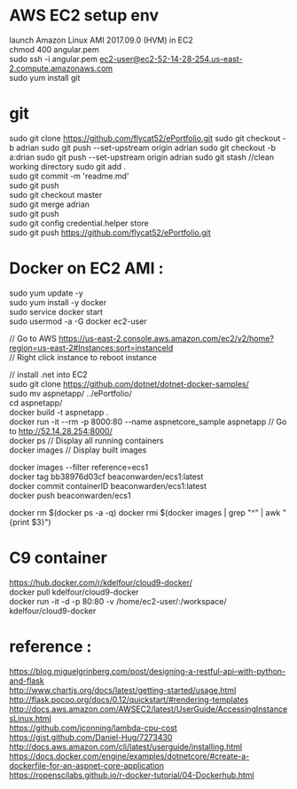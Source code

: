 # AWS EC2 setup env

launch Amazon Linux AMI 2017.09.0 (HVM) in EC2   
chmod 400 angular.pem  
sudo ssh -i angular.pem ec2-user@ec2-52-14-28-254.us-east-2.compute.amazonaws.com  
sudo yum install git 

# git

sudo git clone https://github.com/flycat52/ePortfolio.git
sudo git checkout -b adrian
sudo git push --set-upstream origin adrian
sudo git checkout -b a:drian
sudo git push --set-upstream origin adrian
sudo git stash //clean working directory
sudo git add .  
sudo git commit -m 'readme.md'  
sudo git push  
sudo git checkout master  
sudo git merge adrian  
sudo git push  
sudo git config credential.helper store  
sudo git push https://github.com/flycat52/ePortfolio.git  

# Docker on EC2 AMI :

sudo yum update -y  
sudo yum install -y docker  
sudo service docker start  
sudo usermod -a -G docker ec2-user  

// Go to AWS https://us-east-2.console.aws.amazon.com/ec2/v2/home?region=us-east-2#Instances:sort=instanceId  
// Right click instance to reboot instance  

// install .net into EC2  
sudo git clone https://github.com/dotnet/dotnet-docker-samples/  
sudo mv aspnetapp/ ../ePortfolio/  
cd aspnetapp/  
docker build -t aspnetapp .  
docker run -it --rm -p 8000:80 --name aspnetcore_sample aspnetapp   // Go to http://52.14.28.254:8000/  
docker ps // Display all running containers  
docker images // Display built images  

docker images --filter reference=ecs1  
docker tag bb38976d03cf beaconwarden/ecs1:latest  
docker commit containerID beaconwarden/ecs1:latest  
docker push beaconwarden/ecs1  

docker rm $(docker ps -a -q) docker rmi $(docker images | grep "^" | awk "{print $3}")  

# C9 container

https://hub.docker.com/r/kdelfour/cloud9-docker/  
docker pull kdelfour/cloud9-docker  
docker run -it -d -p 80:80 -v /home/ec2-user/:/workspace/ kdelfour/cloud9-docker  

# reference :

https://blog.miguelgrinberg.com/post/designing-a-restful-api-with-python-and-flask  
http://www.chartjs.org/docs/latest/getting-started/usage.html  
http://flask.pocoo.org/docs/0.12/quickstart/#rendering-templates  
http://docs.aws.amazon.com/AWSEC2/latest/UserGuide/AccessingInstancesLinux.html  
https://github.com/jconning/lambda-cpu-cost  
https://gist.github.com/Daniel-Hug/7273430  
http://docs.aws.amazon.com/cli/latest/userguide/installing.html  
https://docs.docker.com/engine/examples/dotnetcore/#create-a-dockerfile-for-an-aspnet-core-application  
https://ropenscilabs.github.io/r-docker-tutorial/04-Dockerhub.html  
